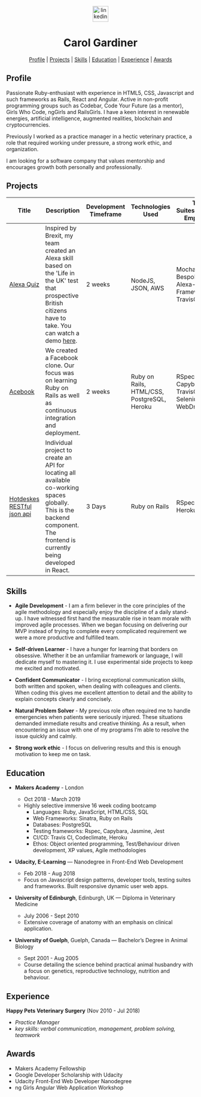 
<p align="center">
  
<a href="https://www.linkedin.com/in/carol-gardiner-40a165a5//">
<img src="https://www.iconfinder.com/data/icons/free-social-icons/67/linkedin_circle_color-512.png" alt="linkedin" hspace="50" height="42" width="42"></a></p>

<h1 align="center"> Carol Gardiner </h1>

<div align="center"> 
  
[Profile](#profile) | 
[Projects](#projects) | 
[Skills](#skills) | 
[Education](#education) | 
[Experience](#experience) |
[Awards](#awards) 

</div>

<a name="profile"></a>

## Profile
Passionate Ruby-enthusiast with experience in HTML5, CSS, Javascript and such frameworks as Rails, React and Angular. Active in non-profit programming groups such as Codebar, Code Your Future (as a mentor), Girls Who Code, ngGirls and RailsGirls. I have a keen interest in renewable energies, artificial intelligence, augmented realities, blockchain and cryptocurrencies.

Previously I worked as a practice manager in a hectic veterinary practice, a role that required working under pressure, a strong work ethic, and organization. 

I am looking for a software company that values mentorship and encourages growth both personally and professionally. 

<a name="projects"></a>
## Projects
| Title | Description | Development Timeframe | Technologies Used | Test Suites/CIs/CDs Employed |
|--|--|--|--|--|
| [Alexa Quiz](https://github.com/learningtocode101/alexa_node_js_quiz) | Inspired by Brexit, my team created an Alexa skill based on the 'Life in the UK' test that prospective British citizens have to take. You can watch a demo [here](https://www.youtube.com/watch?v=u7rnM6qNkW8&feature=youtu.be). | 2 weeks | NodeJS, JSON, AWS | Mocha, Bespoken, Alexa-Testing-Framework, TravisCI |
| [Acebook](https://github.com/CazaBelle/acebook-rails-smoking-dragons) | We created a Facebook clone. Our focus was on learning Ruby on Rails as well as continuous integration and deployment. | 2 weeks | Ruby on Rails, HTML/CSS, PostgreSQL, Heroku | RSpec, Capybara, TravisCI, Selenium WebDriver |
| [Hotdeskes RESTful json api]() | Individual project to create an API for locating all available co-working spaces globally. This is the backend component. The frontend is currently being developed in React. | 3 Days | Ruby on Rails | RSpec, Travis, Heroku |

<a name="skills"></a>
## Skills
* **Agile Development** - I am a firm believer in the core principles of the agile methodology and especially enjoy the discipline of a daily stand-up. I have witnessed first hand the measurable rise in team morale with improved agile processes. When we began focusing on delivering our MVP instead of trying to complete every complicated requirement we were a more productive and fulfilled team. 

* **Self-driven Learner** - I have a hunger for learning that borders on obsessive. Whether it be an unfamiliar framework or language, I will dedicate myself to mastering it. I use experimental side projects to keep me excited and motivated.  

* **Confident Communicator** - I bring exceptional communication skills, both written and spoken, when dealing with colleagues and clients. When coding this gives me excellent attention to detail and the ability to explain concepts clearly and concisely. 

* **Natural Problem Solver**  - My previous role often required me to handle emergencies when patients were seriously injured. These situations demanded immediate results and creative thinking. As a result, when encountering an issue with one of my programs I’m able to resolve the issue quickly and calmly. 

* **Strong work ethic** - I focus on delivering results and this is enough motivation to keep me on task.


<a name="education"></a>
## Education

* **Makers Academy** - London
  * Oct 2018 - March 2019
  * Highly selective immersive 16 week coding bootcamp
    * Languages: Ruby, JavaScript, HTML/CSS, SQL
    * Web Frameworks: Sinatra, Ruby on Rails
    * Databases: PostgreSQL
    * Testing frameworks: Rspec, Capybara, Jasmine, Jest
    * CI/CD: Travis CI, Codeclimate, Heroku
    * Ethos: Object oriented programming, Test/Behaviour driven development, XP values, Agile methodologies

* **Udacity, E-Learning** — Nanodegree in Front-End Web Development 
  * Feb 2018 - Aug 2018
  * Focus on Javascript design patterns, developer tools, testing suites and frameworks. Built responsive dynamic user web apps.

* **University of Edinburgh**, Edinburgh, UK — Diploma in Veterinary Medicine
  * July 2006 - Sept 2010
  * Extensive coverage of anatomy with an emphasis on clinical application.

* **University of Guelph**, Guelph, Canada — Bachelor’s Degree in Animal Biology
  * Sept 2001 - Aug 2005
  * Course detailing the science behind practical animal husbandry with a focus on genetics, reproductive technology, nutrition and behaviour.

<a name="experience"></a>
## Experience
**Happy Pets Veterinary Surgery** (Nov 2010 - Jul 2018)
* *Practice Manager*
* *key skills: verbal communication, management, problem solving, teamwork*

<a name="awards"></a>
## Awards
+ Makers Academy Fellowship
+ Google Developer Scholarship with Udacity
+ Udacity Front-End Web Developer Nanodegree
+ ng Girls Angular Web Application Workshop
